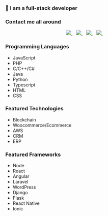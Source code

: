 ### 👋 I am a full-stack developer
### Contact me all around
<p align='center'>
<a href="https://www.linkedin.com/in/kroim" target="_blank">
  <img src="https://img.shields.io/badge/linkedin-%230077B5.svg?&style=for-the-badge&logo=linkedin&logoColor=white" />
</a>&nbsp;&nbsp;
<a href="https://join.skype.com/invite/eumi2mzscGm8" target="_blank">
  <img src="https://img.shields.io/badge/skype-%231DA1F3.svg?&style=for-the-badge&logo=skype&logoColor=white" />
</a>&nbsp;&nbsp;
<a href="https://t.me/kroim1202" target="_blank">
  <img src="https://img.shields.io/badge/telegram-%230077B5.svg?&style=for-the-badge&logo=telegram&logoColor=white" />
</a>&nbsp;&nbsp;
<a href="mailto:wonderfulplayer@outlook.com" target="_blank">
  <img src="https://img.shields.io/badge/email me-%231DA1F3.svg?&style=for-the-badge&logo=gmail&logoColor=white" />
</a>&nbsp;&nbsp;
</p>

 ### Programming Languages
  - JavaScript
  - PHP
  - C/C++/C#
  - Java
  - Python
  - Typescript
  - HTML
  - CSS

### Featured Technologies
 - Blockchain
 - Woocommerce/Ecommerce
 - AWS
 - CRM
 - ERP

### Featured Frameworks
 - Node
 - React
 - Angular
 - Laravel
 - WordPress
 - Django
 - Flask
 - React Native
 - Ionic

